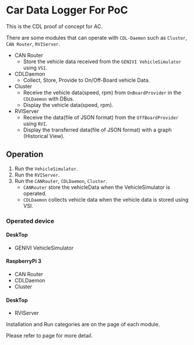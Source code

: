 # Car Data Logger For PoC

This is the CDL proof of concept for AC.

There are some modules that can operate with `CDL-Daemon` such as `Cluster`, `CAN Router`, `RVIServer`.

- CAN Router
  * Store the vehicle data received from the `GENIVI VehicleSimulator` using `VSI`.
- CDLDaemon
  * Collect, Store, Provide to On/Off-Board vehicle Data.
- Cluster
  * Receive the vehicle data(speed, rpm) from `OnBoardProvider` in the `CDLDaemon` with DBus.
  * Display the vehicle data(speed, rpm).
- RVIServer
  * Receive the data(file of JSON format) from the `OffBoardProvider` using `RVI`.
  * Display the transferred data(file of JSON format) with a graph (Historical View).
  
## Operation
1. Run the `VehicleSimulator`.
2. Run the `RVIServer`.
3. Run the `CANRouter`, `CDLDaemon`, `Cluster`.
   * `CANRouter` store the vehicleData when the VehicleSimulator is operated.
   * `CDLDaemon` collects  vehicle data when the vehicle data is stored using VSI.
### Operated device
#### DeskTop
* GENIVI VehicleSimulator
#### RaspberryPi 3
* CAN Router
* CDLDaemon
* Cluster
#### DeskTop
* RVIServer

Installation and Run categories are on the page of each module.

Please refer to page for more detail.
  
  
